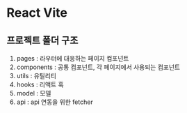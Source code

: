 # React Vite

## 프로젝트 폴더 구조

1. pages : 라우터에 대응하는 페이지 컴포넌트
2. components : 공통 컴포넌트, 각 페이지에서 사용되는 컴포넌트
3. utils : 유틸리티
4. hooks : 리액트 훅
5. model : 모델
6. api : api 연동을 위한 fetcher
